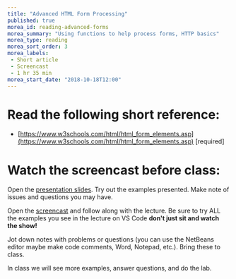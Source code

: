 ```yaml
---
title: "Advanced HTML Form Processing"
published: true
morea_id: reading-advanced-forms
morea_summary: "Using functions to help process forms, HTTP basics"
morea_type: reading
morea_sort_order: 3
morea_labels:
 - Short article
 - Screencast 
 - 1 hr 35 min
morea_start_date: "2018-10-18T12:00"
---
```

# Read the following short reference:

- [https://www.w3schools.com/html/html_form_elements.asp](https://www.w3schools.com/html/html_form_elements.asp) [required]

# Watch the screencast before class:

Open the [presentation slides](ITM352_HTTP_Basics_More_Forms_Processing.ppt). Try out the examples presented. Make note of issues and questions you may have.

Open the [screencast](http://youtu.be/Ik___-Y1Cgc) and follow along with the lecture. Be sure to try ALL the examples you see in the lecture on VS Code **don't just sit and watch the show!**

Jot down notes with problems or questions (you can use the NetBeans editor maybe make code comments, Word, Notepad, etc.). Bring these to class.

In class we will see more examples, answer questions, and do the lab. 



